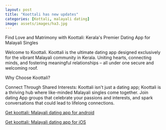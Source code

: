 ```yaml
---
layout: post
title: "Koottali has new updates"
categories: [Kottali, malayali dating]
image: assets/images/ha3.jpg
---
```


Find Love and Matrimony with Koottali: Kerala's Premier Dating App for Malayali Singles

Welcome to Koottali. Koottali is the ultimate dating app designed exclusively for the vibrant Malayali community in Kerala. Uniting hearts, connecting minds, and fostering meaningful relationships – all under one secure and welcoming roof.

Why Choose Koottali?

Connect Through Shared Interests: Koottali isn't just a dating app; Koottali is a thriving hub where like-minded Malayali singles come together. Join dating App groups that celebrate your passions and interests, and spark conversations that could lead to lifelong connections.

[Get koottali: Malayali dating app for android](https://play.google.com/store/apps/details?id=com.koottali.app&hl=en_IN&gl=US)

[Get koottali: Malayali dating app for iOS](https://apps.apple.com/us/app/koottali-connect-with-mallus/id6448742453)
